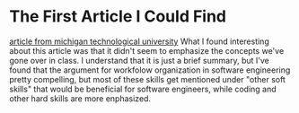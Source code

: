 # The First Article I Could Find
[article from michigan technological university](https://www.mtu.edu/cs/undergraduate/software/what/#:~:text=Software%20engineering%20is%20the%20branch,software%20solutions%20for%20end%20users.)
What I found interesting about this article was that it didn't seem to emphasize the concepts we've gone over in class. I understand that it is just a brief summary, but I've found that the argument for workfolow organization in software engineering pretty compelling, but most of these skills get mentioned under "other soft skills" that would be beneficial for software engineers, while coding and other hard skills are more enphasized.